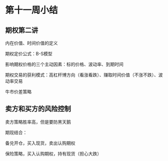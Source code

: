 # 第十一周小结

## 期权第二讲

内在价值、时间价值的定义

期权定价公式：B-S模型

影响期权价格的三个主动因素：标的价格、波动率、到期时间

期权交易的获利模式：高杠杆博方向（看涨看跌）、赚取时间价值（不涨不跌）、波动率交易

牛市价差策略

## 卖方和买方的风险控制

卖方策略胜率高，但是要防黑天鹅

期现结合：

备兑开仓，买入现货，卖出认购期权

保险策略，买入认购期权，持有现货（担心大跌）



